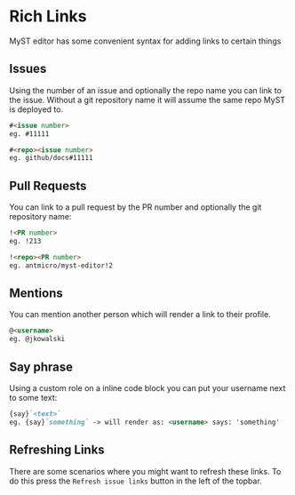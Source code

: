 # Rich Links

MyST editor has some convenient syntax for adding links to certain things

## Issues

Using the number of an issue and optionally the repo name you can link to the issue. Without a git repository name it will assume the same repo MyST is deployed to.

```md
#<issue number>
eg. #11111

#<repo><issue number>
eg. github/docs#11111
```

## Pull Requests

You can link to a pull request by the PR number and optionally the git repository name:

```md
!<PR number>
eg. !213

!<repo><PR number>
eg. antmicro/myst-editor!2
```

## Mentions

You can mention another person which will render a link to their profile.

```md
@<username>
eg. @jkowalski
```

## Say phrase

Using a custom role on a inline code block you can put your username next to some text:

```md
{say}`<text>`
eg. {say}`something` -> will render as: <username> says: 'something'
```

## Refreshing Links

There are some scenarios where you might want to refresh these links. To do this press the `Refresh issue links` button in the left of the topbar.
